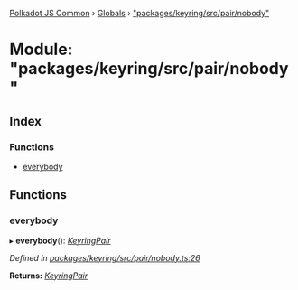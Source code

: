 [Polkadot JS Common](../README.md) › [Globals](../globals.md) › ["packages/keyring/src/pair/nobody"](_packages_keyring_src_pair_nobody_.md)

# Module: "packages/keyring/src/pair/nobody"

## Index

### Functions

* [everybody](_packages_keyring_src_pair_nobody_.md#everybody)

## Functions

###  everybody

▸ **everybody**(): *[KeyringPair](../interfaces/_packages_keyring_src_types_.keyringpair.md)*

*Defined in [packages/keyring/src/pair/nobody.ts:26](https://github.com/polkadot-js/common/blob/0d03eac3/packages/keyring/src/pair/nobody.ts#L26)*

**Returns:** *[KeyringPair](../interfaces/_packages_keyring_src_types_.keyringpair.md)*
